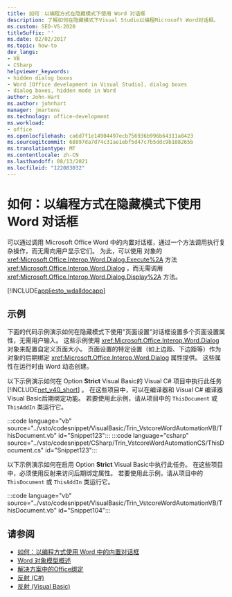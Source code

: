 ```yaml
---
title: 如何：以编程方式在隐藏模式下使用 Word 对话框
description: 了解如何在隐藏模式下Visual Studio以编程Microsoft Word对话框。
ms.custom: SEO-VS-2020
titleSuffix: ''
ms.date: 02/02/2017
ms.topic: how-to
dev_langs:
- VB
- CSharp
helpviewer_keywords:
- hidden dialog boxes
- Word [Office development in Visual Studio], dialog boxes
- dialog boxes, hidden mode in Word
author: John-Hart
ms.author: johnhart
manager: jmartens
ms.technology: office-development
ms.workload:
- office
ms.openlocfilehash: ca6d7f1e14904497ecb756936b996b64311a8423
ms.sourcegitcommit: 68897da7d74c31ae1ebf5d47c7b5ddc9b108265b
ms.translationtype: MT
ms.contentlocale: zh-CN
ms.lasthandoff: 08/13/2021
ms.locfileid: "122083032"
---
```

# <a name="how-to-programmatically-use-word-dialog-boxes-in-hidden-mode"></a>如何：以编程方式在隐藏模式下使用 Word 对话框
  可以通过调用 Microsoft Office Word 中的内置对话框，通过一个方法调用执行复杂操作，而无需向用户显示它们。 为此，可以使用 对象的 <xref:Microsoft.Office.Interop.Word.Dialog.Execute%2A> 方法 <xref:Microsoft.Office.Interop.Word.Dialog> ，而无需调用 <xref:Microsoft.Office.Interop.Word.Dialog.Display%2A> 方法。

 [!INCLUDE[appliesto_wdalldocapp](../vsto/includes/appliesto-wdalldocapp-md.md)]

## <a name="examples"></a>示例
 下面的代码示例演示如何在隐藏模式下使用"页面设置"对话框设置多个页面设置属性，无需用户输入。 这些示例使用 <xref:Microsoft.Office.Interop.Word.Dialog> 对象来配置自定义页面大小。 页面设置的特定设置（如上边距、下边距等）作为对象的后期绑定 <xref:Microsoft.Office.Interop.Word.Dialog> 属性提供。 这些属性在运行时由 Word 动态创建。

 以下示例演示如何在 Option **Strict** Visual Basic的 Visual C# 项目中执行此任务 [!INCLUDE[net_v40_short](../sharepoint/includes/net-v40-short-md.md)] 。 在这些项目中，可以在编译器和 Visual C# 编译器Visual Basic后期绑定功能。 若要使用此示例，请从项目中的 `ThisDocument` 或 `ThisAddIn` 类运行它。

 :::code language="vb" source="../vsto/codesnippet/VisualBasic/Trin_VstcoreWordAutomationVB/ThisDocument.vb" id="Snippet123":::
 :::code language="csharp" source="../vsto/codesnippet/CSharp/Trin_VstcoreWordAutomationCS/ThisDocument.cs" id="Snippet123":::

 以下示例演示如何在启用 Option **Strict** Visual Basic中执行此任务。 在这些项目中，必须使用反射来访问后期绑定属性。 若要使用此示例，请从项目中的 `ThisDocument` 或 `ThisAddIn` 类运行它。

 :::code language="vb" source="../vsto/codesnippet/VisualBasic/Trin_VstcoreWordAutomationVB/ThisDocument.vb" id="Snippet104":::

## <a name="see-also"></a>请参阅
- [如何：以编程方式使用 Word 中的内置对话框](../vsto/how-to-programmatically-use-built-in-dialog-boxes-in-word.md)
- [Word 对象模型概述](../vsto/word-object-model-overview.md)
- [解决方案中的Office绑定](../vsto/late-binding-in-office-solutions.md)
- [反射 (C#)](/dotnet/csharp/programming-guide/concepts/reflection)
- [反射 (Visual Basic)](/dotnet/visual-basic/programming-guide/concepts/reflection)
